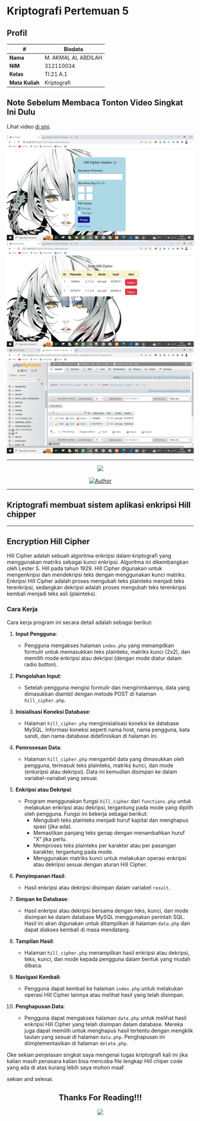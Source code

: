 # Kriptografi Pertemuan 5


## Profil
| #               | Biodata                      |
| --------------- | ---------------------------- |
| **Nama**        | M. AKMAL AL ABDILAH          |
| **NIM**         | 312110034                    |
| **Kelas**       | TI.21.A.1                    |
| **Mata Kuliah** | Kriptografi                  |

## Note Sebelum Membaca Tonton Video Singkat Ini  Dulu

Lihat video [di sini](https://github.com/akmalabdilah/Keriptografi4_Hill_Chiper/issues/1#issue-1970776354).

![Gambar 1](screenshoot/1.png)
![Gambar 2](screenshoot/2.png)
![Gambar 3](screenshoot/3.png)

<hr>

<p align="center">
 <img src="https://user-images.githubusercontent.com/91085882/137566814-9c8c078c-1c3e-475c-b23d-7f4922f74beb.gif"/>
</p>
<p align="center">
<a href="https://github.com/akmalabdilah"><img title="Author" src="https://img.shields.io/discord/102860784329052160?color=BLUE&label=M.%20AKMAL%20AL%20ABDILAH1&logo=GITHUB&logoColor=BLACK&style=plastic"></a>
<p align="center">



<hr>

## Kriptografi membuat sistem aplikasi  enkripsi  Hill chipper 

<hr>



## Encryption Hill Cipher
<p>Hill Cipher adalah sebuah algoritma enkripsi dalam kriptografi yang menggunakan matriks sebagai kunci enkripsi. Algoritma ini dikembangkan oleh Lester S. Hill pada tahun 1929. Hill Cipher digunakan untuk mengenkripsi dan mendekripsi teks dengan menggunakan kunci matriks. Enkripsi Hill Cipher adalah proses mengubah teks plainteks menjadi teks terenkripsi, sedangkan dekripsi adalah proses mengubah teks terenkripsi kembali menjadi teks asli (plainteks).</p>

### Cara Kerja

<p>Cara kerja program ini secara detail adalah sebagai berikut:</p>

1. **Input Pengguna**:
   - Pengguna mengakses halaman `index.php` yang menampilkan formulir untuk memasukkan teks plainteks, matriks kunci (2x2), dan memilih mode enkripsi atau dekripsi (dengan mode diatur dalam radio button). 

2. **Pengolahan Input**:
   - Setelah pengguna mengisi formulir dan mengirimkannya, data yang dimasukkan diambil dengan metode POST di halaman `hill_cipher.php`.

3. **Inisialisasi Koneksi Database**:
   - Halaman `hill_cipher.php` menginisialisasi koneksi ke database MySQL. Informasi koneksi seperti nama host, nama pengguna, kata sandi, dan nama database didefinisikan di halaman ini.

4. **Pemrosesan Data**:
   - Halaman `hill_cipher.php` mengambil data yang dimasukkan oleh pengguna, termasuk teks plainteks, matriks kunci, dan mode (enksripsi atau dekripsi). Data ini kemudian disimpan ke dalam variabel-variabel yang sesuai.

5. **Enkripsi atau Dekripsi**:
   - Program menggunakan fungsi `hill_cipher` dari `functions.php` untuk melakukan enkripsi atau dekripsi, tergantung pada mode yang dipilih oleh pengguna. Fungsi ini bekerja sebagai berikut:
     - Mengubah teks plainteks menjadi huruf kapital dan menghapus spasi (jika ada).
     - Memastikan panjang teks genap dengan menambahkan huruf "X" jika perlu.
     - Memproses teks plainteks per karakter atau per pasangan karakter, tergantung pada mode.
     - Menggunakan matriks kunci untuk melakukan operasi enkripsi atau dekripsi sesuai dengan aturan Hill Cipher.

6. **Penyimpanan Hasil**:
   - Hasil enkripsi atau dekripsi disimpan dalam variabel `result`.

7. **Simpan ke Database**:
   - Hasil enkripsi atau dekripsi bersama dengan teks, kunci, dan mode disimpan ke dalam database MySQL menggunakan perintah SQL. Hasil ini akan digunakan untuk ditampilkan di halaman `data.php` dan dapat diakses kembali di masa mendatang.

8. **Tampilan Hasil**:
   - Halaman `hill_cipher.php` menampilkan hasil enkripsi atau dekripsi, teks, kunci, dan mode kepada pengguna dalam bentuk yang mudah dibaca.

9. **Navigasi Kembali**:
   - Pengguna dapat kembali ke halaman `index.php` untuk melakukan operasi Hill Cipher lainnya atau melihat hasil yang telah disimpan.

10. **Penghapusan Data**:
    - Pengguna dapat mengakses halaman `data.php` untuk melihat hasil enkripsi Hill Cipher yang telah disimpan dalam database. Mereka juga dapat memilih untuk menghapus hasil tertentu dengan mengklik tautan yang sesuai di halaman `data.php`. Penghapusan ini diimplementasikan di halaman `delete.php`.


<P>
Oke sekian penjelasan singkat saya mengenai tugas kriptografi kali ini jika kalian masih penasara kalian bisa mencoba file lengkap  Hill chiper code yang ada di atas kurang lebih saya mohon maaf.
</P>

<p>
 sekian and selesai.
</p>

<div>
<h2 align="center">Thanks For Reading!!!</h2>
<div align="center">
<img src="https://user-images.githubusercontent.com/91085882/222731693-24383140-7623-4e7a-a528-6621380b7be8.gif">
